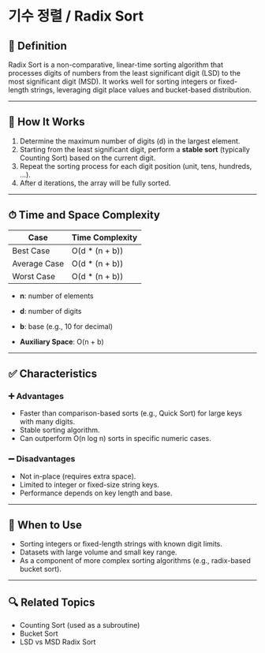 # 기수 정렬 / Radix Sort

## 📌 Definition

Radix Sort is a non-comparative, linear-time sorting algorithm that processes digits of numbers from the least significant digit (LSD) to the most significant digit (MSD). It works well for sorting integers or fixed-length strings, leveraging digit place values and bucket-based distribution.

---

## 🧠 How It Works

1. Determine the maximum number of digits (d) in the largest element.
2. Starting from the least significant digit, perform a **stable sort** (typically Counting Sort) based on the current digit.
3. Repeat the sorting process for each digit position (unit, tens, hundreds, ...).
4. After d iterations, the array will be fully sorted.

---

## ⏱ Time and Space Complexity

| Case         | Time Complexity      |
|--------------|----------------------|
| Best Case    | O(d * (n + b))       |
| Average Case | O(d * (n + b))       |
| Worst Case   | O(d * (n + b))       |

- **n**: number of elements  
- **d**: number of digits  
- **b**: base (e.g., 10 for decimal)

- **Auxiliary Space**: O(n + b)

---

## ✅ Characteristics

### ➕ Advantages
- Faster than comparison-based sorts (e.g., Quick Sort) for large keys with many digits.
- Stable sorting algorithm.
- Can outperform O(n log n) sorts in specific numeric cases.

### ➖ Disadvantages
- Not in-place (requires extra space).
- Limited to integer or fixed-size string keys.
- Performance depends on key length and base.

---

## 🧭 When to Use

- Sorting integers or fixed-length strings with known digit limits.
- Datasets with large volume and small key range.
- As a component of more complex sorting algorithms (e.g., radix-based bucket sort).

---

## 🔍 Related Topics

- Counting Sort (used as a subroutine)
- Bucket Sort
- LSD vs MSD Radix Sort